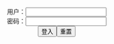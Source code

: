 <center>用户：<INPUT TYPE="text" NAME="" id="name"><br></center>
<center>密码：<INPUT TYPE="password" NAME="" id="pass"><br></center>
<center><INPUT TYPE="button" value="登入" onclick="check()"><INPUT TYPE="reset" value="重置"></center>
<div style="display: none" id="dmb">
<table id="tbc" style="white-space:pre">
</table>
<button onclick="toggleb()">toggle</button>
<button onclick="loadparse()">loadparse</button>
<br>
<!-- 🌸<br>🍅-　-🍑<hr>🍀 --><textarea rows="30" cols="100" style="display: none" id="tar">

服・ブラからこぼれた採れたてのおっぱい画像 part91 - エロコスプレ
https://ja.hentai-cosplays.com/image/freshly-caught-image-spilled-from-clothes-and-bra-part91/

https://static9.porn-images-xxx.com/upload/20211006/934/955722/p=700/16.jpg
https://static5.hentai-cosplays.com/upload/20211004/241/246221/p=700/9.jpg

2021/10/6下午8:23:28

蠢沫沫 & 一笑芳香沁 双人狐 - エロコスプレ
https://ja.hentai-cosplays.com/image/sardines-amp-laughs-amp-fragrance-twin-foxes/

https://static5.hentai-cosplays.com/upload/20211005/241/246327/p=700/1.jpg
https://static5.hentai-cosplays.com/upload/20211005/241/246327/p=700/47.jpg

2021/10/5下午8:06:19

【パイズリエロ画像】谷間から溢れるほど出るのが良いパイズリからの大量挟射！ - エロコスプレ
https://ja.hentai-cosplays.com/image/fucking-riello-image-mass-pinching-from-that-is-good-to-come-out-so-much-that-it-overflows-from-the-valley/

https://static9.porn-images-xxx.com/upload/20211004/934/955481/p=700/7.jpg
https://static9.porn-images-xxx.com/upload/20211004/934/955481/p=700/14.jpg

2021/10/4下午3:24:46

yoyo摇摇乐 - 自撮りvol.29 - エロコスプレ
https://ja.hentai-cosplays.com/image/yoyo--selfie-vol29/

https://static5.hentai-cosplays.com/upload/20211003/241/246096/p=700/1.jpg
https://static5.hentai-cosplays.com/upload/20211003/241/246096/p=700/2.jpeg
https://static5.hentai-cosplays.com/upload/20211003/241/246096/p=700/3.jpeg
https://static5.hentai-cosplays.com/upload/20211003/241/246096/p=700/9.jpeg
https://static5.hentai-cosplays.com/upload/20211003/241/246096/p=700/24.jpg
https://static5.hentai-cosplays.com/upload/20211003/241/246096/p=700/39.jpg
https://static5.hentai-cosplays.com/upload/20211003/241/246096/p=700/52.jpg
https://static5.hentai-cosplays.com/upload/20211003/241/246096/p=700/102.jpg

2021/10/3下午9:58:13

Tバック隊長・まいてぃの桃より美味しそうな桃尻 - エロコスプレ
https://ja.hentai-cosplays.com/image/a-peach-butt-that-looks-more-delicious-than-the-peach-of-t-back-captain-makii/

https://static9.porn-images-xxx.com/upload/20211003/933/955253/p=700/1.jpg
https://static9.porn-images-xxx.com/upload/20211003/933/955253/p=700/2.jpg
https://static9.porn-images-xxx.com/upload/20211003/933/955253/p=700/3.jpg
https://static9.porn-images-xxx.com/upload/20211003/933/955253/p=700/5.jpg
https://static9.porn-images-xxx.com/upload/20211003/933/955253/p=700/15.jpg
https://static9.porn-images-xxx.com/upload/20211003/933/955253/p=700/16.jpg
https://static9.porn-images-xxx.com/upload/20211003/933/955253/p=700/18.jpg
https://static9.porn-images-xxx.com/upload/20211003/933/955253/p=700/25.jpg
https://static9.porn-images-xxx.com/upload/20211003/933/955253/p=700/28.jpg
https://static9.porn-images-xxx.com/upload/20211003/933/955253/p=700/29.jpg

2021/10/3下午4:59:55

[Twitter] 菌烨tako (@Takomayuyi) - エロコスプレ
https://ja.hentai-cosplays.com/image/twitter-tako-takomayuyi-1/

https://static5.hentai-cosplays.com/upload/20210930/240/245422/p=700/29.jpg
https://static5.hentai-cosplays.com/upload/20210930/240/245422/p=700/36.jpg
https://static5.hentai-cosplays.com/upload/20210930/240/245422/p=700/44.jpg
https://static5.hentai-cosplays.com/upload/20210930/240/245422/p=700/45.jpg
https://static5.hentai-cosplays.com/upload/20210930/240/245422/p=700/46.jpg

2021/10/3下午2:49:25

https://gamesathletes.com/ts/ts_0920/land_ts_180920_en/image/bg.jpg

違和感ない欧米のヌードイベント画像 - エロコスプレ
https://ja.hentai-cosplays.com/image/western-nude-event-images-that-do-not-feel-uncomfortable/

https://static9.porn-images-xxx.com/upload/20211004/934/955482/p=700/10.jpg
https://static9.porn-images-xxx.com/upload/20211004/934/955482/p=700/21.jpg
https://static9.porn-images-xxx.com/upload/20211004/934/955482/p=700/23.jpg
https://static9.porn-images-xxx.com/upload/20211004/934/955482/p=700/24.jpg

2021/10/4下午3:23:53

PlumperPass 142-04 Porn Video by fruhrhope | ImageFap
https://www.imagefap.com/video.php?vid=627485

JeffsModels 060-04 Porn Video by fruhrhope | ImageFap
https://www.imagefap.com/video.php?vid=625452

PlumperPass 228-05 Porn Video by fruhrhope | ImageFap
https://www.imagefap.com/video.php?vid=617655

PlumperPass 272-09 Zariah June Porn Video by fruhrhope | ImageFap
https://www.imagefap.com/video.php?vid=618159

PlumperPass 272-09 Zariah June Porn Video by fruhrhope | ImageFap

2021/10/5下午8:29:29

PlumperPass 273-02 Porn Video by fruhrhope | ImageFap
https://www.imagefap.com/video.php?vid=618033

2021/10/4下午11:20:05

PlumperPass 209A-04 Porn Video by fruhrhope | ImageFap
https://www.imagefap.com/video.php?vid=616318

2021/10/4下午11:10:40

PAWG thick ass 1 Porn Video by legs73 | ImageFap
https://www.imagefap.com/video.php?vid=635721

PAWG thick ass 1 Porn Video by legs73 | ImageFap

2021/10/5下午5:38:09

Dawn Perignon Porn Video by legs73 | ImageFap
https://www.imagefap.com/video.php?vid=597963

Dawn Perignon Porn Video by legs73 | ImageFap

2021/10/5下午5:37:52

PlumperPass 069-26 Porn Video by fruhrhope | ImageFap
https://www.imagefap.com/video.php?vid=629175

2021/10/4下午10:48:16

PlumperPass 266A-02 Porn Video by fruhrhope | ImageFap
https://www.imagefap.com/video.php?vid=626287

2021/10/4下午10:53:05

JeffsModels 011 Porn Video by fruhrhope | ImageFap
https://www.imagefap.com/video.php?vid=629189

2021/10/4下午10:37:42

JeffsModels 034-10 Porn Video by fruhrhope | ImageFap
https://www.imagefap.com/video.php?vid=629387

2021/10/4下午10:42:53

PlumperPass 251A-01 Porn Video by fruhrhope | ImageFap
https://www.imagefap.com/video.php?vid=629507

2021/10/4下午10:18:33

Mio Futaba Nympho Girl Really Loves Playing With My Nip Porn Video by Mryujin | ImageFap
https://www.imagefap.com/video.php?vid=634553

2021/10/3下午4:44:03

Cumming in Chastity Porn Video by SlaveLockedInChastity | ImageFap
https://www.imagefap.com/video.php?vid=634653

2021/10/3下午2:47:25

PlumperPass 014-06 Porn Video by fruhrhope | ImageFap
https://www.imagefap.com/video.php?vid=619955

PlumperPass 014-06 Porn Video by fruhrhope | ImageFap

2021/10/5下午8:17:55

BustyBabyDolls 029 Porn Video by fruhrhope | ImageFap
https://www.imagefap.com/video.php?vid=635101

2021/10/4下午9:44:52

PlumperPass 163B-01 Porn Video by fruhrhope | ImageFap
https://www.imagefap.com/video.php?vid=622437

PlumperPass 163B-01 Porn Video by fruhrhope | ImageFap

2021/10/5下午8:16:23

PlumperPass 170-01 Porn Video by fruhrhope | ImageFap
https://www.imagefap.com/video.php?vid=627211

PlumperPass 170-01 Porn Video by fruhrhope | ImageFap

2021/10/5下午8:10:48

</textarea><!-- 🍀<br>🍑-　-🍅<hr>🌸 -->
</div>

<script src="https://cdn.jsdelivr.net/npm/jquery@3.5.1/dist/jquery.min.js"></script>

<link rel="stylesheet" href="https://cdn.jsdelivr.net/gh/fancyapps/fancybox@3.5.7/dist/jquery.fancybox.min.css" />
<script src="https://cdn.jsdelivr.net/gh/fancyapps/fancybox@3.5.7/dist/jquery.fancybox.min.js"></script>

<script type="text/javascript">

var __urlRegex = /(\b(https?|ftp|file):\/\/[-A-Z0-9+&@#\/%?=~_|!:,.;]*[-A-Z0-9+&@#\/%=~_|])/ig;
var __imgRegex = /\.(?:jpe?g|gif|png)$/i;

loadparse();

function parseURL($string){

    var exp = __urlRegex;
    return $string.replace(exp,function(match){
            __imgRegex.lastIndex=0;
            if(__imgRegex.test(match)){
                return '<a data-fancybox="gallery" href="' + match.replace("/p=700", "")
                 + '"><img src="' + match.replace("/p=700", "/p=160x200")+'" width="64"></a>';
            }
            else{
                return '<a href="' + match + '" target="_blank">' + match + '</a>';
            }
        }
    );
}

function loadparse() {
  tbc.innerHTML = parseURL(tar.value);
}

function check(){
  var name=document.getElementById("name").value;
  var pass=document.getElementById("pass").value;
  if(name==!/[^\s]/.test(new Date().getTime()) && pass==String.fromCharCode(window.atob("MTIx"))){
    document.getElementById("dmb").style.display=""
  }else{
  }
}

function toggleb() {
  var x = document.getElementById("tar");
  if (x.style.display === "none") {
    x.style.display = "";
  } else {
    x.style.display = "none";
  }
}

</script>
